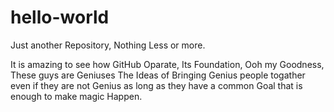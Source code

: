 # hello-world
Just another Repository, Nothing Less or more.

It is amazing to see how GitHub Oparate,
Its Foundation, Ooh my Goodness, These guys are Geniuses
The Ideas of Bringing Genius people togather even if they are not Genius as long as they have a common Goal that is enough to make magic Happen.
